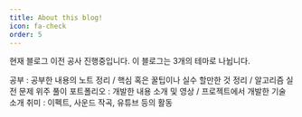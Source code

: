 ```yaml
---
title: About this blog!
icon: fa-check
order: 5
---
```


현재 블로그 이전 공사 진행중입니다.
이 블로그는 3개의 테마로 나뉩니다.

공부 : 공부한 내용의 노트 정리 / 핵심 혹은 꿀팁이나 실수 할만한 것 정리 / 알고리즘 실전 문제 위주 풀이
포트폴리오 : 개발한 내용 소개 및 영상 / 프로젝트에서 개발한 기술 소개
취미 : 이펙트, 사운드 작곡, 유튜브 등의 활동
